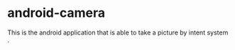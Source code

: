 # android-camera

This is the android application that is able to take a picture by intent system .
